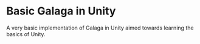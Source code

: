 # Basic Galaga in Unity
A very basic implementation of Galaga in Unity aimed towards learning the basics of Unity.
